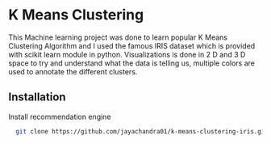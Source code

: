 
# K Means Clustering 

This Machine learning project was done to learn popular K Means Clustering Algorithm and I used the famous IRIS dataset which is provided with scikit learn module in python. Visualizations is done in 2 D and 3 D space to try and understand what the data is telling us, multiple colors are used to annotate the different clusters. 



## Installation

Install recommendation engine

```bash
  git clone https://github.com/jayachandra01/k-means-clustering-iris.git
```
    
